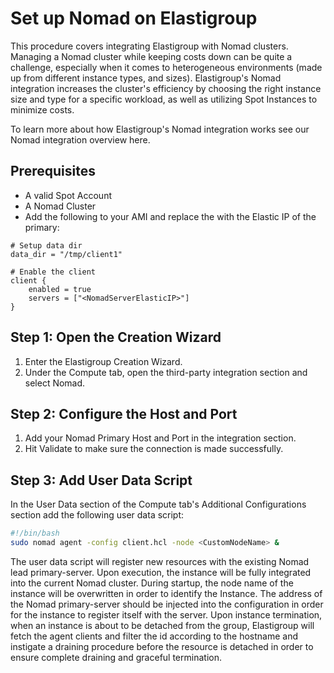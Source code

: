 # Set up Nomad on Elastigroup

This procedure covers integrating Elastigroup with Nomad clusters. Managing a Nomad cluster while keeping costs down can be quite a challenge, especially when it comes to heterogeneous environments (made up from different instance types, and sizes). Elastigroup's Nomad integration increases the cluster's efficiency by choosing the right instance size and type for a specific workload, as well as utilizing Spot Instances to minimize costs.

To learn more about how Elastigroup's Nomad integration works see our Nomad integration overview here.

## Prerequisites

- A valid Spot Account
- A Nomad Cluster
- Add the following to your AMI and replace the <NomadServerElasticIP> with the Elastic IP of the primary:

```
# Setup data dir
data_dir = "/tmp/client1"

# Enable the client
client {
    enabled = true
    servers = ["<NomadServerElasticIP>"]
}
```

## Step 1: Open the Creation Wizard

1. Enter the Elastigroup Creation Wizard.
2. Under the Compute tab, open the third-party integration section and select Nomad.

## Step 2: Configure the Host and Port

1. Add your Nomad Primary Host and Port in the integration section.
2. Hit Validate to make sure the connection is made successfully.

## Step 3: Add User Data Script

In the User Data section of the Compute tab's Additional Configurations section add the following user data script:

```bash
#!/bin/bash
sudo nomad agent -config client.hcl -node <CustomNodeName> &
```

The user data script will register new resources with the existing Nomad lead primary-server. Upon execution, the instance will be fully integrated into the current Nomad cluster. During startup, the node name of the instance will be overwritten in order to identify the Instance. The address of the Nomad primary-server should be injected into the configuration in order for the instance to register itself with the server. Upon instance termination, when an instance is about to be detached from the group, Elastigroup will fetch the agent clients and filter the id according to the hostname and instigate a draining procedure before the resource is detached in order to ensure complete draining and graceful termination.


